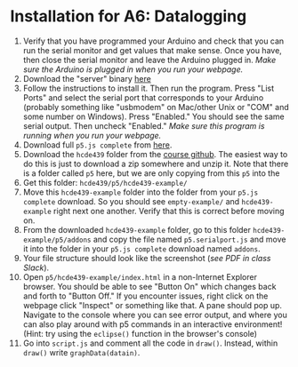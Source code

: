 # Installation for A6: Datalogging

1. Verify that you have programmed your Arduino and check that you can run the serial monitor and get values that make sense. Once you have, then close the serial monitor and leave the Arduino plugged in. *Make sure the Arduino is plugged in when you run your webpage.*
2. Download the "server" binary [here](https://github.com/vanevery/p5.serialcontrol/releases)
3. Follow the instructions to install it. Then run the program. Press "List Ports" and select the serial port that corresponds to your Arduino (probably something like "usbmodem" on Mac/other Unix or "COM" and some number on Windows). Press "Enabled." You should see the same serial output. Then uncheck "Enabled." *Make sure this program is running when you run your webpage.*
4. Download full `p5.js complete` from [here](https://p5js.org/download/).
5. Download the `hcde439` folder from the [course github](https://github.com/machineagency/hcde439). The easiest way to do this is just to download a zip somewhere and unzip it. Note that there is a folder called `p5` here, but we are only copying from this `p5` into the 
6. Get this folder: `hcde439/p5/hcde439-example/`
7. Move this `hcde439-example` folder into the folder from your `p5.js complete` download. So you should see `empty-example/` and `hcde439-example` right next one another. Verify that this is correct before moving on.
8. From the downloaded `hcde439-example` folder, go to this folder `hcde439-example/p5/addons` and copy the file named `p5.serialport.js` and move it into the folder in your `p5.js complete` download named `addons`.
9. Your file structure should look like the screenshot (*see PDF in class Slack*). 
10. Open `p5/hcde439-example/index.html` in a non-Internet Explorer browser. You should be able to see "Button On" which changes back and forth to "Button Off." If you encounter issues, right click on the webpage click "Inspect" or something like that. A pane should pop up. Navigate to the console where you can see error output, and where you can also play around with p5 commands in an interactive environment! (Hint: try using the `eclipse()` function in the browser's console)
11. Go into `script.js` and comment all the code in `draw()`. Instead, within `draw()` write `graphData(datain)`.
